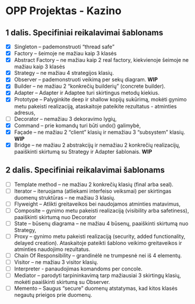 # OPP Projektas - Kazino

## 1 dalis. Specifiniai reikalavimai šablonams

- [x] Singleton – pademonstruoti “thread safe”
- [x] Factory – šeimoje ne mažiau kaip 3 klasės
- [x] Abstract Factory – ne mažiau kaip 2 real factory, kiekvienoje šeimoje ne mažiau kaip 3 klasės
- [x] Strategy – ne mažiau 4 strategijos klasių.
- [x] Observer – pademonstruoti veikimą per sekų diagram. **WIP**
- [x] Builder – ne mažiau 2 “konkrečių builderių” (concrete builder).
- [x] Adapter – Adapter ir Adaptee turi skirtingus metodų kiekius.
- [x] Prototype – Palyginkite deep ir shallow kopijų sukūrimą, mokėti gynimo metu pakeisti realizaciją, ataskaitoje pateikite rezultatus - atminties adresus,
- [ ] Decorator – nemažiau 3 dekoravimo lygių,
- [x] Command – prie komandų turi būti undo() galimybė,
- [x] Façade – ne mažiau 2 “client” klasių ir nemažiau 3 “subsystem” klasių. **WIP**
- [x] Bridge – ne mažiau 2 abstrakcijų ir nemažiau 2 konkrečių realizacijų, paaiškinti skirtumą su Strategy ir Adapter šablonais. **WIP**

## 2 dalis. Specifiniai reikalavimai šablonams

- [ ] Template method – ne mažiau 2 konkrečių klasių (final arba seal).
- [ ] Iterator – iteruojama (atliekami interfeiso veiksmai) per skirtingas duomenų struktūras – ne mažiau 3 klasių.
- [ ] Flyweight – Atlikti greitaveikos bei naudojamos atminties matavimus,
- [ ] Composite – gynimo metu pakeisti realizaciją (visibility arba safetiness), paaiškinti skirtumą nuo Decorator
- [ ] State – būsenų diagrama – ne mažiau 4 būsenų, paaiškinti skirtumą nuo Strategy,
- [ ] Proxy – gynimo metu pakeisti realizaciją (security, added functionality, delayed creation). Ataskaitoje pateikti šablono veikimo greitaveikos ir atminties naudojimo rezultatus.
- [ ] Chain Of Responsibility – grandinėlė ne trumpesnė nei iš 4 elementų.
- [ ] Visitor – ne mažiau 3 visitor klasių.
- [ ] Interpreter - panaudojimas komandoms per concole.
- [ ] Mediator – parodyti tarpininkavimą tarp mažiausiai 3 skirtingų klasių, mokėti paaiškinti skirtumą su Observer.
- [ ] Memento – Saugus “secure” duomenų atstatymas, kad kitos klasės negautų prieigos prie duomenų.
